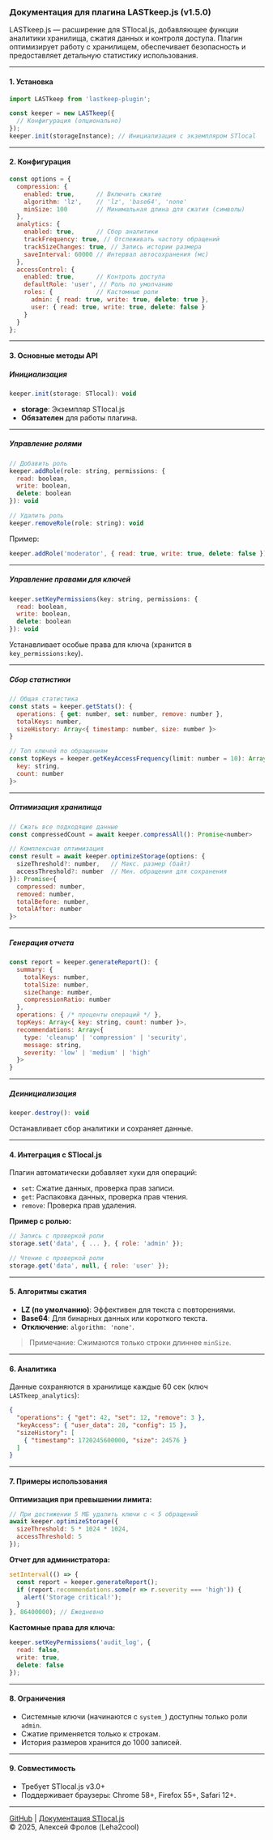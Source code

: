 ### Документация для плагина LASTkeep.js (v1.5.0)

LASTkeep.js — расширение для STlocal.js, добавляющее функции аналитики хранилища, сжатия данных и контроля доступа. Плагин оптимизирует работу с хранилищем, обеспечивает безопасность и предоставляет детальную статистику использования.

---

#### **1. Установка**
```javascript
import LASTkeep from 'lastkeep-plugin';

const keeper = new LASTkeep({
  // Конфигурация (опционально)
});
keeper.init(storageInstance); // Инициализация с экземпляром STlocal
```

---

#### **2. Конфигурация**
```javascript
const options = {
  compression: {
    enabled: true,      // Включить сжатие
    algorithm: 'lz',    // 'lz', 'base64', 'none'
    minSize: 100        // Минимальная длина для сжатия (символы)
  },
  analytics: {
    enabled: true,      // Сбор аналитики
    trackFrequency: true, // Отслеживать частоту обращений
    trackSizeChanges: true, // Запись истории размера
    saveInterval: 60000 // Интервал автосохранения (мс)
  },
  accessControl: {
    enabled: true,      // Контроль доступа
    defaultRole: 'user', // Роль по умолчанию
    roles: {            // Кастомные роли
      admin: { read: true, write: true, delete: true },
      user: { read: true, write: true, delete: false }
    }
  }
};
```

---

#### **3. Основные методы API**

##### **Инициализация**
```javascript
keeper.init(storage: STlocal): void
```
- **storage**: Экземпляр STlocal.js
- **Обязателен** для работы плагина.

---

##### **Управление ролями**
```javascript
// Добавить роль
keeper.addRole(role: string, permissions: {
  read: boolean,
  write: boolean,
  delete: boolean
}): void

// Удалить роль
keeper.removeRole(role: string): void
```
Пример:
```javascript
keeper.addRole('moderator', { read: true, write: true, delete: false });
```

---

##### **Управление правами для ключей**
```javascript
keeper.setKeyPermissions(key: string, permissions: {
  read: boolean,
  write: boolean,
  delete: boolean
}): void
```
Устанавливает особые права для ключа (хранится в `key_permissions:key`).

---

##### **Сбор статистики**
```javascript
// Общая статистика
const stats = keeper.getStats(): {
  operations: { get: number, set: number, remove: number },
  totalKeys: number,
  sizeHistory: Array<{ timestamp: number, size: number }>
}

// Топ ключей по обращениям
const topKeys = keeper.getKeyAccessFrequency(limit: number = 10): Array<{
  key: string,
  count: number
}>
```

---

##### **Оптимизация хранилища**
```javascript
// Сжать все подходящие данные
const compressedCount = await keeper.compressAll(): Promise<number>

// Комплексная оптимизация
const result = await keeper.optimizeStorage(options: {
  sizeThreshold?: number,   // Макс. размер (байт)
  accessThreshold?: number  // Мин. обращения для сохранения
}): Promise<{
  compressed: number,
  removed: number,
  totalBefore: number,
  totalAfter: number
}>
```

---

##### **Генерация отчета**
```javascript
const report = keeper.generateReport(): {
  summary: {
    totalKeys: number,
    totalSize: number,
    sizeChange: number,
    compressionRatio: number
  },
  operations: { /* проценты операций */ },
  topKeys: Array<{ key: string, count: number }>,
  recommendations: Array<{
    type: 'cleanup' | 'compression' | 'security',
    message: string,
    severity: 'low' | 'medium' | 'high'
  }>
}
```

---

##### **Деинициализация**
```javascript
keeper.destroy(): void
```
Останавливает сбор аналитики и сохраняет данные.

---

#### **4. Интеграция с STlocal.js**
Плагин автоматически добавляет хуки для операций:
- `set`: Сжатие данных, проверка прав записи.
- `get`: Распаковка данных, проверка прав чтения.
- `remove`: Проверка прав удаления.

**Пример с ролью:**
```javascript
// Запись с проверкой роли
storage.set('data', { ... }, { role: 'admin' });

// Чтение с проверкой роли
storage.get('data', null, { role: 'user' });
```

---

#### **5. Алгоритмы сжатия**
- **LZ (по умолчанию)**: Эффективен для текста с повторениями.
- **Base64**: Для бинарных данных или короткого текста.
- **Отключение**: `algorithm: 'none'`.

> Примечание: Сжимаются только строки длиннее `minSize`.

---

#### **6. Аналитика**
Данные сохраняются в хранилище каждые 60 сек (ключ `LASTkeep_analytics`):
```json
{
  "operations": { "get": 42, "set": 12, "remove": 3 },
  "keyAccess": { "user_data": 28, "config": 15 },
  "sizeHistory": [
    { "timestamp": 1720245600000, "size": 24576 }
  ]
}
```

---

#### **7. Примеры использования**

**Оптимизация при превышении лимита:**
```javascript
// При достижении 5 МБ удалить ключи с < 5 обращений
await keeper.optimizeStorage({
  sizeThreshold: 5 * 1024 * 1024,
  accessThreshold: 5
});
```

**Отчет для администратора:**
```javascript
setInterval(() => {
  const report = keeper.generateReport();
  if (report.recommendations.some(r => r.severity === 'high')) {
    alert('Storage critical!');
  }
}, 86400000); // Ежедневно
```

**Кастомные права для ключа:**
```javascript
keeper.setKeyPermissions('audit_log', {
  read: false,
  write: true,
  delete: false
});
```

---

#### **8. Ограничения**
- Системные ключи (начинаются с `system_`) доступны только роли `admin`.
- Сжатие применяется только к строкам.
- История размеров хранится до 1000 записей.

---

#### **9. Совместимость**
- Требует STlocal.js v3.0+
- Поддерживает браузеры: Chrome 58+, Firefox 55+, Safari 12+.

---

[GitHub](https://github.com/Leha2cool) | [Документация STlocal.js](https://stlocal-docs.ru)  
© 2025, Алексей Фролов (Leha2cool)